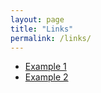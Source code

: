 ```yaml
---
layout: page
title: "Links"
permalink: /links/
---
```


- [Example 1](https://example.com)
- [Example 2](https://example.com)
